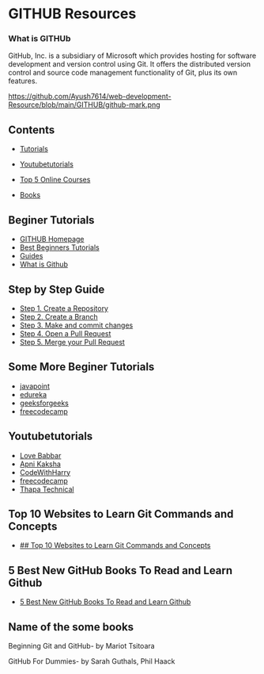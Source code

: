 # GITHUB Resources
### What is GITHUb
GitHub, Inc. is a subsidiary of Microsoft which provides hosting for software development and version control using Git. It offers the distributed version control and source code management functionality of Git, plus its own features.

<https://github.com/Ayush7614/web-development-Resource/blob/main/GITHUB/github-mark.png>


## Contents

- [Tutorials](#beginer-tutorials)<br/> 

- [ Youtubetutorials](#beginer-tutorials)<br/> 

- [Top 5 Online Courses](#beginer-tutorials)<br/> 

- [Books](#beginer-tutorials)<br/> 

## Beginer Tutorials

- [GITHUB Homepage ](https://github.com/)
- [Best Beginners Tutorials ](https://www.tutorialspoint.com/git/index.htm)
- [Guides ](https://guides.github.com/activities/hello-world/#what)
- [What is Github ](https://guides.github.com/activities/hello-world/#what)

## Step by Step Guide

- [Step 1. Create a Repository ](https://guides.github.com/activities/hello-world/#repository)
- [Step 2. Create a Branch](https://guides.github.com/activities/hello-world/#branch)
- [Step 3. Make and commit changes](https://guides.github.com/activities/hello-world/#commit)
- [Step 4. Open a Pull Request](https://guides.github.com/activities/hello-world/#pr)
- [Step 5. Merge your Pull Request](https://guides.github.com/activities/hello-world/#merge)

## Some More Beginer Tutorials
- [javapoint](https://www.javatpoint.com/github)
- [edureka](https://www.edureka.co/blog/how-to-use-github/)
- [geeksforgeeks](https://www.geeksforgeeks.org/ultimate-guide-git-github/)
- [freecodecamp](https://www.freecodecamp.org/news/git-and-github-crash-course/)

## Youtubetutorials
-  [Love Babbar](https://www.youtube.com/watch?v=uj4fy4kpaOA) 
-  [Apni Kaksha](https://www.youtube.com/watch?v=iR5WIknxdkY) 
-  [CodeWithHarry](https://www.youtube.com/playlist?list=PLu0W_9lII9agwhy658ZPA0MTStKUJTWPi) 
-  [freecodecamp](https://www.youtube.com/watch?v=RGOj5yH7evk) 
-  [Thapa Technical](https://www.youtube.com/watch?v=v4TMaD9v5kM) 

## Top 10 Websites to Learn Git Commands and Concepts 
-  [## Top 10 Websites to Learn Git Commands and Concepts](https://javarevisited.blogspot.com/2019/05/10-free-websites-to-learn-git-online.html#axzz6g72tZEet) 

## 5 Best New GitHub Books To Read and Learn Github
-  [5 Best New GitHub Books To Read and Learn Github ](https://bookauthority.org/books/new-github-books)

## Name of the some books
Beginning Git and GitHub- by Mariot Tsitoara

GitHub For Dummies- by Sarah Guthals, Phil Haack

